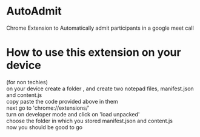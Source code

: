 # AutoAdmit
Chrome Extension to Automatically admit participants in a google meet call
<h1>How to use this extension on your device</h1>
(for non techies) <br> on your device create a folder , and create two notepad files, manifest.json and content.js <br>copy paste the code provided above in them <br>
next go to 'chrome://extensions/'<br> turn on developer mode and click on 'load unpacked' <br> choose the folder in which you stored manifest.json and content.js <br> now you should be good to go

